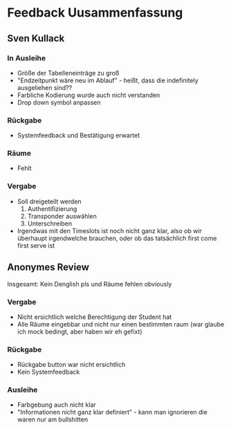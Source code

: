 # Feedback Uusammenfassung

## Sven Kullack

### In Ausleihe

- Größe der Tabelleneinträge zu groß
- "Endzeitpunkt wäre neu im Ablauf" - heißt, dass die indefinitely ausgeliehen sind??
- Farbliche Kodierung wurde auch nicht verstanden
- Drop down symbol anpassen



### Rückgabe

- Systemfeedback und Bestätigung erwartet



### Räume

- Fehlt



### Vergabe

- Soll dreigeteilt werden
  1. Authentifizierung
  2. Transponder auswählen
  3. Unterschreiben
- Irgendwas mit den Timeslots ist noch nicht ganz klar, also ob wir überhaupt irgendwelche brauchen, oder ob das tatsächlich first come first serve ist



## Anonymes Review

Insgesamt: Kein Denglish pls und Räume fehlen obviously



### Vergabe

- Nicht ersichtlich welche Berechtigung der Student hat
- Alle Räume eingebbar und nicht nur einen bestimmten raum (war glaube ich mock bedingt, aber haben wir eh gefixt)



### Rückgabe

- Rückgabe button war nicht ersichtlich
- Kein Systemfeedback



### Ausleihe

- Farbgebung auch nicht klar
- "Informationen nicht ganz klar definiert" - kann man ignorieren die waren nur am bullshitten






